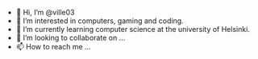 - 👋 Hi, I’m @ville03
- 👀 I’m interested in computers, gaming and coding.
- 🌱 I’m currently learning computer science at the university of Helsinki.
- 💞️ I’m looking to collaborate on ...
- 📫 How to reach me ...

<!---
ville03/ville03 is a ✨ special ✨ repository because its `README.md` (this file) appears on your GitHub profile.
You can click the Preview link to take a look at your changes.
--->
